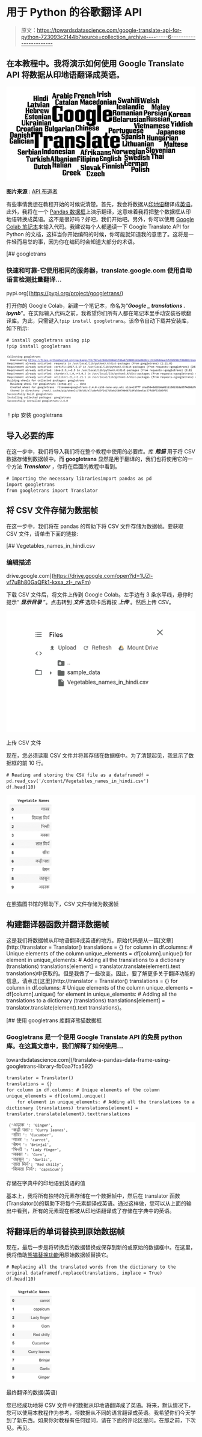 # 用于 Python 的谷歌翻译 API

> 原文：<https://towardsdatascience.com/google-translate-api-for-python-723093c2144b?source=collection_archive---------6----------------------->

## 在本教程中。我将演示如何使用 Google Translate API 将数据从印地语翻译成英语。

![](img/5982484e0c07054dd2b1ab3372ff300e.png)

**图片来源** : [API 布道者](https://www.google.com/url?sa=i&url=https%3A%2F%2Fapievangelist.com%2F2011%2F08%2F25%2Fpaid-version-of-google-translate-api%2F&psig=AOvVaw0Gddrnv7iO-78xQ51zvgA3&ust=1582340795702000&source=images&cd=vfe&ved=0CAMQjB1qFwoTCPjdt4fV4ecCFQAAAAAdAAAAABAE)

有些事情我想在教程开始的时候说清楚。首先，我会将数据从[印地语](https://en.wikipedia.org/wiki/Hindi)翻译成[英语](https://en.wikipedia.org/wiki/English_language)。此外，我将在一个 [Pandas 数据框](https://pandas.pydata.org/pandas-docs/stable/generated/pandas.DataFrame.html)上演示翻译，这意味着我将把整个数据框从印地语转换成英语。这不是很好吗？好吧，我们开始吧。另外，你可以使用 [Google Colab 笔记本](https://colab.research.google.com/)来输入代码。我建议每个人都通读一下 Google Translate API for Python 的文档，这样当你开始编码的时候，你可能就知道我的意思了。这将是一件轻而易举的事，因为你在编码时会知道大部分的术语。

[](https://pypi.org/project/googletrans/) [## googletrans

### 快速和可靠-它使用相同的服务器，translate.google.com 使用自动语言检测批量翻译…

pypi.org](https://pypi.org/project/googletrans/) 

打开你的 Google Colab，新建一个笔记本，命名为“***Google _ translations . ipynb***”。在实际输入代码之前，我希望你们所有人都在笔记本里手动安装谷歌翻译库。为此，只需键入`!pip install googletrans`。该命令自动下载并安装库，如下所示:

```
# install googletrans using pip
!pip install googletrans
```

![](img/c6a124a803d81c84b96eef0210de2350.png)

！pip 安装 googletrans

## 导入必要的库

在这一步中，我们将导入我们将在整个教程中使用的必要库。库 ***熊猫*** 用于将 CSV 数据存储到数据帧中。而 **googletrans** 显然是用于翻译的，我们也将使用它的一个方法 ***Translator*** ，你将在后面的教程中看到。

```
# Importing the necessary librariesimport pandas as pd
import googletrans
from googletrans import Translator
```

## 将 CSV 文件存储为数据帧

在这一步中，我们将在 pandas 的帮助下将 CSV 文件存储为数据帧。要获取 CSV 文件，请单击下面的链接:

 [## Vegetables_names_in_hindi.csv

### 编辑描述

drive.google.com](https://drive.google.com/open?id=1UZl-vf7uBh80GaQFk1-kxsa_zI-_rwFm) 

下载 CSV 文件后，将文件上传到 Google Colab。左手边有 3 条水平线，悬停时提示“ ***显示目录*** ”。点击转到 ***文件*** 选项卡后再按 ***上传*** 。然后上传 CSV。

![](img/beb6bee90d0936e5a023e83e7d1b6b48.png)

上传 CSV 文件

现在，您必须读取 CSV 文件并将其存储在数据框中。为了清楚起见，我显示了数据框的前 10 行。

```
# Reading and storing the CSV file as a dataframedf = pd.read_csv('/content/Vegetables_names_in_hindi.csv')
df.head(10)
```

![](img/701f7642e49ce113fd3cdbc09d2e643a.png)

在熊猫图书馆的帮助下，CSV 文件存储为数据帧

## 构建翻译器函数并翻译数据帧

这是我们将数据帧从印地语翻译成英语的地方。原始代码是从一篇[文章](http://translator = Translator() translations = {} for column in df.columns:     # Unique elements of the column     unique_elements = df[column].unique()     for element in unique_elements:         # Adding all the translations to a dictionary (translations)         translations[element] = translator.translate(element).text translations)中获取的。但是我做了一些改变。因此，要了解更多关于翻译功能的信息，请点击[这里](http://translator = Translator() translations = {} for column in df.columns:     # Unique elements of the column     unique_elements = df[column].unique()     for element in unique_elements:         # Adding all the translations to a dictionary (translations)         translations[element] = translator.translate(element).text translations)。

[](/translate-a-pandas-data-frame-using-googletrans-library-fb0aa7fca592) [## 使用 googletrans 库翻译熊猫数据框

### Googletrans 是一个使用 Google Translate API 的免费 python 库。在这篇文章中，我们解释了如何使用…

towardsdatascience.com](/translate-a-pandas-data-frame-using-googletrans-library-fb0aa7fca592) 

```
translator = Translator()
translations = {}
for column in df.columns: # Unique elements of the column unique_elements = df[column].unique()
    for element in unique_elements: # Adding all the translations to a dictionary (translations) translations[element] = translator.translate(element).texttranslations
```

![](img/00f1019c2e0a3c32634ea6c27711d4f1.png)

存储在字典中的印地语到英语的值

基本上，我将所有独特的元素存储在一个数据帧中，然后在 translator 函数(Translator())的帮助下将每个元素翻译成英语。通过这样做，您可以从上面的输出中看到，所有的元素现在都被从印地语翻译成了存储在字典中的英语。

## 将翻译后的单词替换到原始数据帧

现在，最后一步是将转换后的数据替换或保存到新的或原始的数据框中。在这里，我将借助[熊猫替换功能](https://pandas.pydata.org/pandas-docs/stable/reference/api/pandas.DataFrame.replace.html)用原始数据帧替换它。

```
# Replacing all the translated words from the dictionary to the original dataframedf.replace(translations, inplace = True)
df.head(10)
```

![](img/a76b48754cd9ba6fb401fe70c871c621.png)

最终翻译的数据(英语)

您已经成功地将 CSV 文件中的数据从印地语翻译成了英语。将来，默认情况下，您可以使用本教程作为参考，将数据从不同的语言翻译成英语。我希望你们今天学到了新东西。如果你对教程有任何疑问，请在下面的评论区提问。在那之前，下次见。再见。